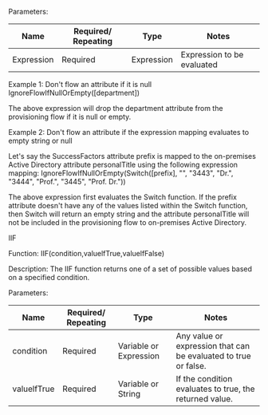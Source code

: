 Parameters:

| Name | Required/ Repeating | Type | Notes |
| - | - | - | - |
| Expression | Required | Expression | Expression to be evaluated |

Example 1: Don't flow an attribute if it is null
IgnoreFlowIfNullOrEmpty([department])

The above expression will drop the department attribute from the provisioning flow if it is null or empty.

Example 2: Don't flow an attribute if the expression mapping evaluates to empty string or null

Let's say the SuccessFactors attribute prefix is mapped to the on-premises Active Directory attribute personalTitle using the following expression mapping:
IgnoreFlowIfNullOrEmpty(Switch([prefix], "", "3443", "Dr.", "3444", "Prof.", "3445", "Prof. Dr."))

The above expression first evaluates the Switch function. If the prefix attribute doesn't have any of the values listed within the Switch function, then Switch will return an empty string and the attribute personalTitle will not be included in the provisioning flow to on-premises Active Directory.

IIF

Function: IIF(condition,valuelfTrue,valuelfFalse)

Description: The IIF function returns one of a set of possible values based on a specified condition.

Parameters:

| Name | Required/ Repeating | Type | Notes |
| - | - | - | - |
| condition | Required | Variable or Expression | Any value or expression that can be evaluated to true or false. |
| valuelfTrue | Required | Variable or String | If the condition evaluates to true, the returned value. |

